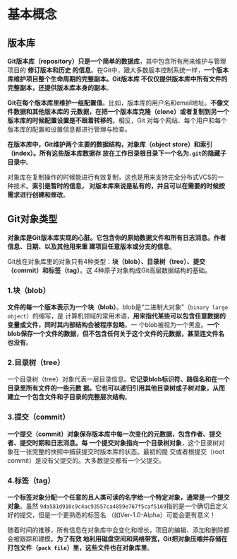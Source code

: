 基本概念
===================================================================================
## 版本库
**Git版本库（repository）只是一个简单的数据库**，其中包含所有用来维护与管理项目的 **修订版本和历史
的信息**。在Git中，跟大多数版本控制系统一样，**一个版本库维护项目整个生命周期的完整副本。Git版本库
不仅仅提供版本库中所有文件的完整副本，还提供版本库本身的副本**。

**Git在每个版本库里维护一组配置值**。比如，版本库的用户名和email地址。**不像文件数据和其他版本库的
元数据，在把一个版本库克隆（clone）或者复制到另一个版本库的时候配置设置是不跟着转移的**。相反，Git
对每个网站、每个用户和每个版本库的配置和设置信息都进行管理与检查。

**在版本库中，Git维护两个主要的数据结构，对象库（object store）和索引（index）。所有这些版本库数据存
放在工作目录根目录下一个名为`.git`的隐藏子目录中**。

对象库在复制操作的时候能进行有效复制，这也是用来支持完全分布式VCS的一种技术。**索引是暂时的信息，
对版本库来说是私有的，并且可以在需要的时候按需求进行创建和修改**。

## Git对象类型
**对象库是Git版本库实现的心脏。它包含你的原始数据文件和所有日志消息。作者信息、日期、以及其他用来重
建项目任意版本或分支的信息**。

Git放在对象库里的对象只有4种类型：**块（blob）、目录树（tree）、提交（commit）和标签（tag）**。这
4种原子对象构成Git高层数据结构的基础。

### 1.块（blob）
**文件的每一个版本表示为一个块（blob）**。blob是“二进制大对象”（`binary large object`）的缩写，是
计算机领域的常用术语，**用来指代某些可以包含任意数据的变量或文件，同时其内部结构会被程序忽略**。一
个blob被视为一个黑盒。**一个blob保存一个文件的数据，但不包含任何关于这个文件的元数据，甚至连文件名
也没有**。

### 2.目录树（tree）
一个目录树（tree）对象代表一层目录信息。**它记录blob标识符、路径名和在一个目录里所有文件的一些元数
据。它也可以递归引用其他目录树或子树对象，从而建立一个包含文件和子目录的完整层次结构**。

### 3.提交（commit）
**一个提交（commit）对象保存版本库中每一次变化的元数据，包含作者、提交者、提交时期和日志消息。每
一个提交对象指向一个目录树对象**，这个目录树对象在一张完整的快照中捕获提交时版本库的状态。最初的提
交或者根提交（root commit）是没有父提交的。大多数提交都有一个父提交。

### 4.标签（tag）
**一个标签对象分配一个任意的且人类可读的名字给一个特定对象，通常是一个提交对象**。虽然
`9da581d910c9c4ac93557ca4859e767f5caf5169`指的是一个确切且定义好的提交，但是一个更熟悉的标签名
（如Ver-1.0-Alpha）可能会更有意义！ 

随着时间的推移，所有信息在对象库中会变化和增长，项目的编辑、添加和删除都会被跟踪和建模。**为了有效
地利用磁盘空间和网络带宽，Git把对象压缩并存储在打包文件（`pack file`）里，这些文件也在对象库里**。










